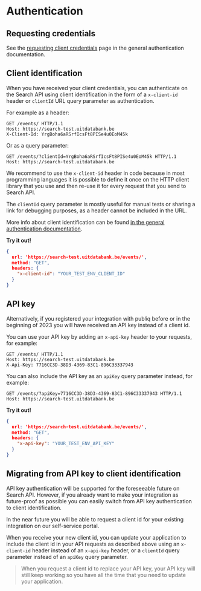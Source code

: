 # Authentication

## Requesting credentials

See the [requesting client credentials](https://docs.publiq.be/docs/authentication/requesting-credentials) page in the general authentication documentation.

## Client identification

When you have received your client credentials, you can authenticate on the Search API using client identification in the form of a `x-client-id` header or `clientId` URL query parameter as authentication.

For example as a header:

```http
GET /events/ HTTP/1.1
Host: https://search-test.uitdatabank.be
X-Client-Id: YrgBoha6aRSrfIcsFt8PISe4u0EoM45k
```

Or as a query parameter:

```
GET /events/?clientId=YrgBoha6aRSrfIcsFt8PISe4u0EoM45k HTTP/1.1
Host: https://search-test.uitdatabank.be
```

We recommend to use the `x-client-id` header in code because in most programming languages it is possible to define it once on the HTTP client library that you use and then re-use it for every request that you send to Search API.

The `clientId` query parameter is mostly useful for manual tests or sharing a link for debugging purposes, as a header cannot be included in the URL.

More info about client identification can be found [in the general authentication documentation](https://docs.publiq.be/docs/authentication/methods/client-identification).

**Try it out!**

```json http
{
  url: 'https://search-test.uitdatabank.be/events/',
  method: "GET",
  headers: {
    "x-client-id": "YOUR_TEST_ENV_CLIENT_ID"
  }
}
```

## API key

Alternatively, if you registered your integration with publiq before or in the beginning of 2023 you will have received an API key instead of a client id.

You can use your API key by adding an `x-api-key` header to your requests, for example:

```http
GET /events/ HTTP/1.1
Host: https://search-test.uitdatabank.be
X-Api-Key: 7716CC3D-38D3-4369-83C1-896C33337943
```

You can also include the API key as an `apiKey` query parameter instead, for example:

```http
GET /events/?apiKey=7716CC3D-38D3-4369-83C1-896C33337943 HTTP/1.1
Host: https://search-test.uitdatabank.be
```

**Try it out!**

```json http
{
  url: 'https://search-test.uitdatabank.be/events/',
  method: "GET",
  headers: {
    "x-api-key": "YOUR_TEST_ENV_API_KEY"
  }
}
```

## Migrating from API key to client identification

API key authentication will be supported for the foreseeable future on Search API. However, if you already want to make your integration as future-proof as possible you can easily switch from API key authentication to client identification.

In the near future you will be able to request a client id for your existing integration on our self-service portal.

When you receive your new client id, you can update your application to include the client id in your API requests as described above using an `x-client-id` header instead of an `x-api-key` header, or a `clientId` query parameter instead of an `apiKey` query parameter.

<!-- theme: success -->

> When you request a client id to replace your API key, your API key will still keep working so you have all the time that you need to update your application.
